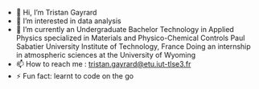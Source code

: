 - 👋 Hi, I’m Tristan Gayrard
- 👀 I’m interested in data analysis
- 🌱 I’m currently an Undergraduate Bachelor Technology
      in Applied Physics specialized in Materials and
      Physico-Chemical Controls
      Paul Sabatier University Institute of Technology, France
      Doing an internship in atmospheric sciences at the University of Wyoming
- 📫 How to reach me : tristan.gayrard@etu.iut-tlse3.fr
- ⚡ Fun fact: learnt to code on the go

